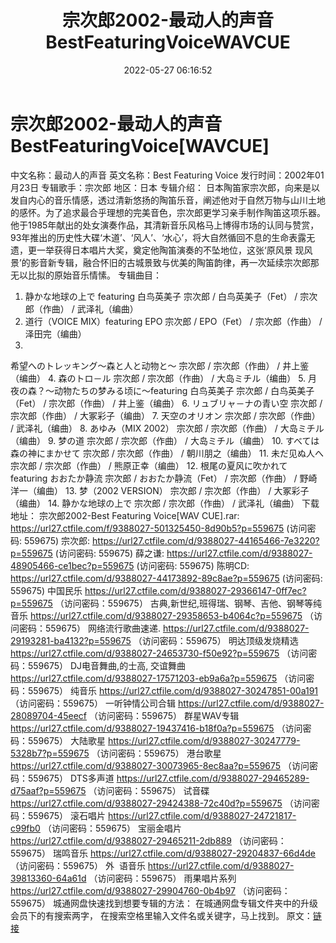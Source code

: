 ﻿---
title: 宗次郎2002-最动人的声音BestFeaturingVoiceWAVCUE
date: 2022-05-27 06:16:52
categories: 古典音乐、新世纪、纯音雅乐
tags: 纯音雅乐
---
# 宗次郎2002-最动人的声音BestFeaturingVoice[WAVCUE]

中文名称：最动人的声音
英文名称：Best Featuring
Voice
发行时间：2002年01月23日
专辑歌手：宗次郎
地区：日本
专辑介绍：
日本陶笛家宗次郎，向来是以发自内心的音乐情感，透过清新悠扬的陶笛乐音，阐述他对于自然万物与山川土地的感怀。为了追求最合乎理想的完美音色，宗次郎更学习亲手制作陶笛这项乐器。他于1985年献出的处女演奏作品，其清新音乐风格马上博得市场的认同与赞赏，93年推出的历史性大碟‘木道’、‘风人’、‘水心’，将大自然循回不息的生命表露无遗，更一举获得日本唱片大奖，奠定他陶笛演奏的不坠地位，这张‘原风景
现风景’的影音新专辑，融合怀旧的古城景致与优美的陶笛韵律，再一次延续宗次郎那无以比拟的原始音乐情愫。
专辑曲目：
1. 静かな地球の上で featuring
白鸟英美子
宗次郎 / 白鸟英美子（Fet） / 宗次郎（作曲） /
武泽礼（编曲）
2. 道行（VOICE MIX）featuring
EPO
宗次郎 / EPO（Fet） / 宗次郎（作曲） /
泽田完（编曲）
3.
希望へのトレッキング～森と人と动物と～
宗次郎 / 宗次郎（作曲） /
井上鉴（编曲）
4. 森のトロ－ル
宗次郎 / 宗次郎（作曲） /
大岛ミチル（编曲）
5. 月夜の森？～动物たちの梦みる顷に～featuring
白鸟英美子
宗次郎 / 白鸟英美子（Fet） / 宗次郎（作曲） /
井上鉴（编曲）
6. リュブリャ－ナの青い空
宗次郎 / 宗次郎（作曲） /
大冢彩子（编曲）
7. 天空のオリオン
宗次郎 / 宗次郎（作曲） /
武泽礼（编曲）
8. あゆみ（MIX 2002）
宗次郎 / 宗次郎（作曲） /
大岛ミチル（编曲）
9. 梦の道
宗次郎 / 宗次郎（作曲） /
大岛ミチル（编曲）
10. すべては森の神にまかせて
宗次郎 / 宗次郎（作曲） /
朝川朋之（编曲）
11. 未だ见ぬ人へ
宗次郎 / 宗次郎（作曲） /
熊原正幸（编曲）
12. 根尾の夏风に吹かれて featuring
おおたか静流
宗次郎 / おおたか静流（Fet） / 宗次郎（作曲） /
野崎洋一（编曲）
13. 梦（2002
VERSION）
宗次郎 / 宗次郎（作曲） /
大冢彩子（编曲）
14. 静かな地球の上で
宗次郎 / 宗次郎（作曲） /
武泽礼（编曲）
下载地址：
宗次郎2002-Best Featuring Voice[WAV CUE].rar:
https://url27.ctfile.com/f/9388027-501325450-8d90b5?p=559675
(访问密码: 559675)
宗次郎: https://url27.ctfile.com/d/9388027-44165466-7e3220?p=559675
(访问密码: 559675)
薛之谦: https://url27.ctfile.com/d/9388027-48905466-ce1bec?p=559675
(访问密码: 559675)
陈明CD: https://url27.ctfile.com/d/9388027-44173892-89c8ae?p=559675
(访问密码: 559675)
中国民乐
https://url27.ctfile.com/d/9388027-29366147-0ff7ec?p=559675
（访问密码：559675）
古典,新世纪,班得瑞、钢琴、吉他、钢琴等纯音乐
https://url27.ctfile.com/d/9388027-29358653-b4064c?p=559675
（访问密码：559675）
网络流行歌曲速递.
https://url27.ctfile.com/d/9388027-29193281-ba4132?p=559675
（访问密码：559675）
明达顶级发烧精选
https://url27.ctfile.com/d/9388027-24653730-f50e92?p=559675
（访问密码：559675）
DJ电音舞曲,的士高, 交谊舞曲
https://url27.ctfile.com/d/9388027-17571203-eb9a6a?p=559675
（访问密码：559675）
纯音乐
https://url27.ctfile.com/d/9388027-30247851-00a191
（访问密码：559675）
一听钟情公司合辑
https://url27.ctfile.com/d/9388027-28089704-45eecf
（访问密码：559675）
群星WAV专辑
https://url27.ctfile.com/d/9388027-19437416-b18f0a?p=559675
（访问密码：559675）
大陆歌星
https://url27.ctfile.com/d/9388027-30247779-5328b7?p=559675
（访问密码：559675）
港台歌星
https://url27.ctfile.com/d/9388027-30073965-8ec8aa?p=559675
（访问密码：559675）
DTS多声道
https://url27.ctfile.com/d/9388027-29465289-d75aaf?p=559675
（访问密码：559675）
试音碟
https://url27.ctfile.com/d/9388027-29424388-72c40d?p=559675
（访问密码：559675）
滚石唱片
https://url27.ctfile.com/d/9388027-24721817-c99fb0
（访问密码：559675）
宝丽金唱片
https://url27.ctfile.com/d/9388027-29465211-2db889
（访问密码：559675）
瑞鸣音乐
https://url27.ctfile.com/d/9388027-29204837-66d4de
（访问密码：559675）
外  语音乐
https://url27.ctfile.com/d/9388027-39813360-64a61d
（访问密码：559675）
雨果唱片系列
https://url27.ctfile.com/d/9388027-29904760-0b4b97
（访问密码：559675）
城通网盘快速找到想要专辑的方法：
在城通网盘专辑文件夹中的升级会员下的有搜索两字，
在搜索空格里输入文件名或关键字，马上找到。
原文：[链接](https://blog.sina.com.cn/s/blog_1647c7e7601030xgi.html)